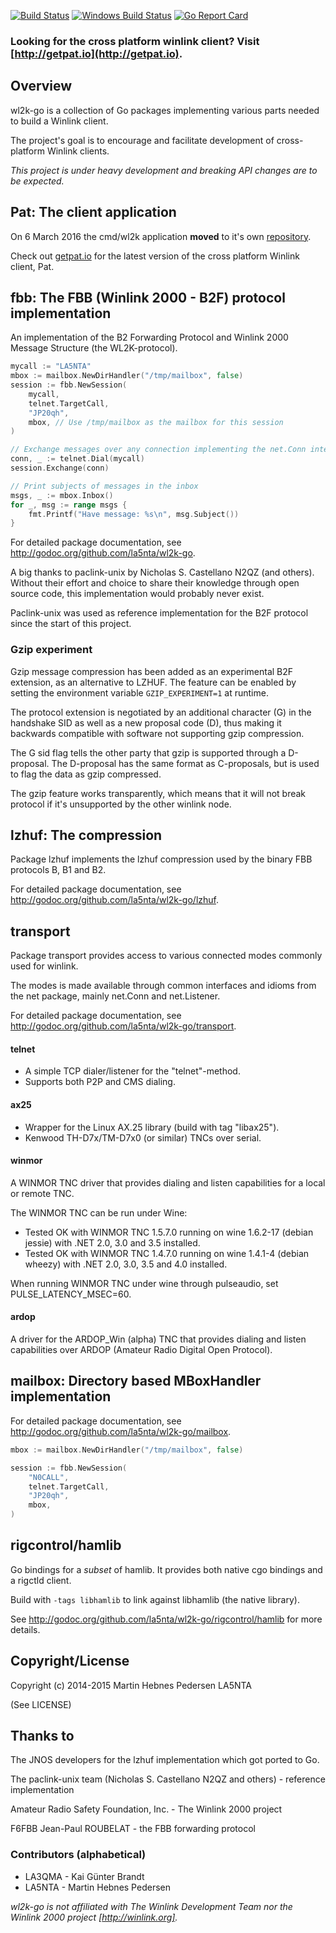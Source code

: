 [![Build Status](https://travis-ci.org/la5nta/wl2k-go.svg?branch=master)](https://travis-ci.org/la5nta/wl2k-go)
[![Windows Build Status](https://ci.appveyor.com/api/projects/status/j76on3km4vy5vsq0/branch/master?svg=true)](https://ci.appveyor.com/project/martinhpedersen/wl2k-go)
[![Go Report Card](https://goreportcard.com/badge/github.com/la5nta/wl2k-go)](https://goreportcard.com/report/github.com/la5nta/wl2k-go)

### Looking for the cross platform winlink client? Visit [http://getpat.io](http://getpat.io).

## Overview

wl2k-go is a collection of Go packages implementing various parts needed to build a Winlink client.

The project's goal is to encourage and facilitate development of cross-platform Winlink clients.

_This project is under heavy development and breaking API changes are to be expected._

## Pat: The client application

On 6 March 2016 the cmd/wl2k application **moved** to it's own [repository](https://github.com/la5nta/pat).

Check out [getpat.io](http://getpat.io) for the latest version of the cross platform Winlink client, Pat.

## fbb: The FBB (Winlink 2000 - B2F) protocol implementation

An implementation of the B2 Forwarding Protocol and Winlink 2000 Message Structure (the WL2K-protocol).

```go
mycall := "LA5NTA"
mbox := mailbox.NewDirHandler("/tmp/mailbox", false)
session := fbb.NewSession(
	mycall,
	telnet.TargetCall,
	"JP20qh",
	mbox, // Use /tmp/mailbox as the mailbox for this session
)

// Exchange messages over any connection implementing the net.Conn interface
conn, _ := telnet.Dial(mycall)
session.Exchange(conn)

// Print subjects of messages in the inbox
msgs, _ := mbox.Inbox()
for _, msg := range msgs {
	fmt.Printf("Have message: %s\n", msg.Subject())
}
```

For detailed package documentation, see <http://godoc.org/github.com/la5nta/wl2k-go>.

A big thanks to paclink-unix by Nicholas S. Castellano N2QZ (and others). Without their effort and choice to share their knowledge through open source code, this implementation would probably never exist.

Paclink-unix was used as reference implementation for the B2F protocol since the start of this project.

### Gzip experiment

Gzip message compression has been added as an experimental B2F extension, as an alternative to LZHUF. The feature can be enabled by setting the environment variable `GZIP_EXPERIMENT=1` at runtime.

The protocol extension is negotiated by an additional character (G) in the handshake SID as well as a new proposal code (D), thus making it backwards compatible with software not supporting gzip compression.

The G sid flag tells the other party that gzip is supported through a D-proposal. The D-proposal has the same format as C-proposals, but is used to flag the data as gzip compressed.

The gzip feature works transparently, which means that it will not break protocol if it's unsupported by the other winlink node.

## lzhuf: The compression

Package lzhuf implements the lzhuf compression used by the binary FBB protocols B, B1 and B2.

For detailed package documentation, see <http://godoc.org/github.com/la5nta/wl2k-go/lzhuf>.

## transport

Package transport provides access to various connected modes commonly used for winlink.

The modes is made available through common interfaces and idioms from the net package, mainly net.Conn and net.Listener.

For detailed package documentation, see <http://godoc.org/github.com/la5nta/wl2k-go/transport>.

#### telnet
* A simple TCP dialer/listener for the "telnet"-method.
* Supports both P2P and CMS dialing.

#### ax25
* Wrapper for the Linux AX.25 library (build with tag "libax25").
* Kenwood TH-D7x/TM-D7x0 (or similar) TNCs over serial.

#### winmor
A WINMOR TNC driver that provides dialing and listen capabilities for a local or remote TNC.

The WINMOR TNC can be run under Wine:
* Tested OK with WINMOR TNC 1.5.7.0 running on wine 1.6.2-17 (debian jessie) with .NET 2.0, 3.0 and 3.5 installed.
* Tested OK with WINMOR TNC 1.4.7.0 running on wine 1.4.1-4 (debian wheezy) with .NET 2.0, 3.0, 3.5 and 4.0 installed.

When running WINMOR TNC under wine through pulseaudio, set PULSE_LATENCY_MSEC=60.

#### ardop
A driver for the ARDOP_Win (alpha) TNC that provides dialing and listen capabilities over ARDOP (Amateur Radio Digital Open Protocol).

## mailbox: Directory based MBoxHandler implementation

For detailed package documentation, see <http://godoc.org/github.com/la5nta/wl2k-go/mailbox>.

```go
mbox := mailbox.NewDirHandler("/tmp/mailbox", false)

session := fbb.NewSession(
    "N0CALL",
    telnet.TargetCall,
    "JP20qh",
    mbox,
)
```

## rigcontrol/hamlib

Go bindings for a _subset_ of hamlib. It provides both native cgo bindings and a rigctld client.

Build with `-tags libhamlib` to link against libhamlib (the native library).

See <http://godoc.org/github.com/la5nta/wl2k-go/rigcontrol/hamlib> for more details.

## Copyright/License

Copyright (c) 2014-2015 Martin Hebnes Pedersen LA5NTA

(See LICENSE)

## Thanks to

The JNOS developers for the lzhuf implementation which got ported to Go.

The paclink-unix team (Nicholas S. Castellano N2QZ and others) - reference implementation

Amateur Radio Safety Foundation, Inc. - The Winlink 2000 project

F6FBB Jean-Paul ROUBELAT - the FBB forwarding protocol

### Contributors (alphabetical)

* LA3QMA - Kai Günter Brandt
* LA5NTA - Martin Hebnes Pedersen

_wl2k-go is not affiliated with The Winlink Development Team nor the Winlink 2000 project [http://winlink.org]._
